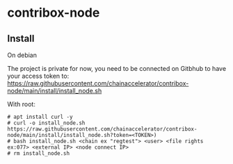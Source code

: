 # contribox-node

## Install

On debian

The project is private for now, you need to be connected on Gitbhub to have your access token to: https://raw.githubusercontent.com/chainaccelerator/contribox-node/main/install/install_node.sh

With root:

    # apt install curl -y
    # curl -o install_node.sh https://raw.githubusercontent.com/chainaccelerator/contribox-node/main/install/install_node.sh?token=<TOKEN>)
    # bash install_node.sh <chain ex "regtest"> <user> <file rights ex:077> <external IP> <node connect IP>
    # rm install_node.sh



 



